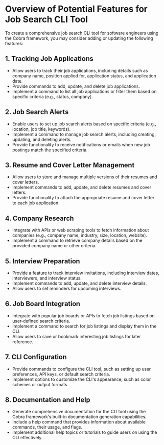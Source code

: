 # Overview of Potential Features for Job Search CLI Tool

To create a comprehensive job search CLI tool for software engineers using the Cobra framework, you may consider adding or updating the following features:

## 1. Tracking Job Applications

- Allow users to track their job applications, including details such as company name, position applied for, application status, and application date.
- Provide commands to add, update, and delete job applications.
- Implement a command to list all job applications or filter them based on specific criteria (e.g., status, company).

## 2. Job Search Alerts

- Enable users to set up job search alerts based on specific criteria (e.g., location, job title, keywords).
- Implement a command to manage job search alerts, including creating, updating, and deleting alerts.
- Provide functionality to receive notifications or emails when new job postings match the specified criteria.

## 3. Resume and Cover Letter Management

- Allow users to store and manage multiple versions of their resumes and cover letters.
- Implement commands to add, update, and delete resumes and cover letters.
- Provide functionality to attach the appropriate resume and cover letter to each job application.

## 4. Company Research

- Integrate with APIs or web scraping tools to fetch information about companies (e.g., company name, industry, size, location, website).
- Implement a command to retrieve company details based on the provided company name or other criteria.

## 5. Interview Preparation

- Provide a feature to track interview invitations, including interview dates, interviewers, and interview status.
- Implement commands to add, update, and delete interview details.
- Allow users to set reminders for upcoming interviews.

## 6. Job Board Integration

- Integrate with popular job boards or APIs to fetch job listings based on user-defined search criteria.
- Implement a command to search for job listings and display them in the CLI.
- Allow users to save or bookmark interesting job listings for later reference.

## 7. CLI Configuration

- Provide commands to configure the CLI tool, such as setting up user preferences, API keys, or default search criteria.
- Implement options to customize the CLI's appearance, such as color schemes or output formats.

## 8. Documentation and Help

- Generate comprehensive documentation for the CLI tool using the Cobra framework's built-in documentation generation capabilities.
- Include a help command that provides information about available commands, their usage, and flags.
- Implement additional help topics or tutorials to guide users on using the CLI effectively.

